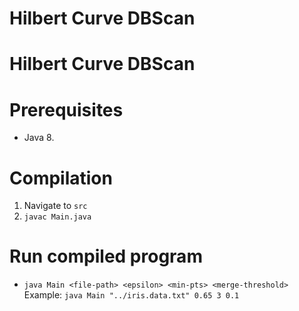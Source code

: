 # Hilbert Curve DBScan

# Hilbert Curve DBScan

# Prerequisites
- Java 8.

# Compilation
1. Navigate to ```src```
2. ```javac Main.java```

# Run compiled program
- ```java Main <file-path> <epsilon> <min-pts> <merge-threshold>```
Example: ```java Main "../iris.data.txt" 0.65 3 0.1```